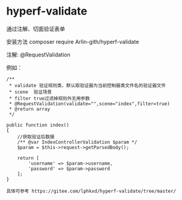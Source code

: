 # hyperf-validate
通过注解、切面验证表单

安装方法  composer require Arlin-gith/hyperf-validate

注解: @RequestValidation

例如：

    /**
     * validate 验证规则类，默认取验证器为当前控制器类文件名的验证器文件
     * scene  验证场景
     * filter true过滤掉规则外无用参数
     * @RequestValidation(validate="",scene="index",filter=true)
     * @return array
     */
		 
    public function index()
    {
        //获取验证后数据
        /** @var IndexControllerValidation $param */
        $param = $this->request->getParsedBody();

        return [
            'username' => $param->username,
            'password' => $param->password
        ];
    }
    
    具体可参考 https://gitee.com/lphkxd/hyperf-validate/tree/master/

   
